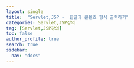 ```yaml
---
layout: single
title:  "Servlet,JSP -  한글과 콘텐츠 형식 출력하기"
categories: Servlet,JSP강의
tag: [Servlet,JSP강의]
toc: false
author_profile: true
search: true
sidebar:
  nav: "docs"
---
```

